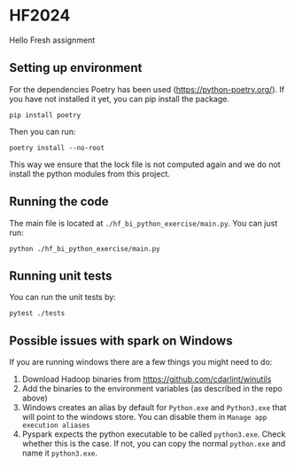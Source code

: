 # HF2024
Hello Fresh assignment

## Setting up environment
For the dependencies Poetry has been used (https://python-poetry.org/). If you have not installed it yet, you 
can pip install the package.

```commandline
pip install poetry
```

Then you can run:
```commandline
poetry install --no-root
```

This way we ensure that the lock file is not computed again and we do not install the python modules from
this project.

## Running the code
The main file is located at `./hf_bi_python_exercise/main.py`.
You can just run:

```commandline
python ./hf_bi_python_exercise/main.py
```

## Running unit tests
You can run the unit tests by:
```commandline
pytest ./tests
```

## Possible issues with spark on Windows
If you are running windows there are a few things you might need to do:
1. Download Hadoop binaries from https://github.com/cdarlint/winutils
2. Add the binaries to the environment variables (as described in the repo above)
3. Windows creates an alias by default for `Python.exe` and `Python3.exe`
    that will point to the windows store. You can disable them in
    `Manage app execution aliases`
4. Pyspark expects the python executable to be called `python3.exe`. Check
   whether this is the case. If not, you can copy the normal `python.exe` and
   name it `python3.exe`.
